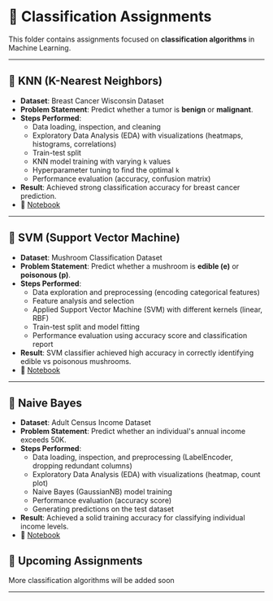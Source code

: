 # 📂 Classification Assignments  

This folder contains assignments focused on **classification algorithms** in Machine Learning.  

---

## 🔹 KNN (K-Nearest Neighbors)  
- **Dataset**: Breast Cancer Wisconsin Dataset  
- **Problem Statement**: Predict whether a tumor is **benign** or **malignant**.  
- **Steps Performed**:  
  - Data loading, inspection, and cleaning  
  - Exploratory Data Analysis (EDA) with visualizations (heatmaps, histograms, correlations)  
  - Train-test split  
  - KNN model training with varying `k` values  
  - Hyperparameter tuning to find the optimal `k`  
  - Performance evaluation (accuracy, confusion matrix)  
- **Result**: Achieved strong classification accuracy for breast cancer prediction.  
- 📒 [Notebook](KNN/KNN_Assignment_Breast_Cancer.ipynb)  

---

## 🔹 SVM (Support Vector Machine)  
- **Dataset**: Mushroom Classification Dataset  
- **Problem Statement**: Predict whether a mushroom is **edible (e)** or **poisonous (p)**.  
- **Steps Performed**:  
  - Data exploration and preprocessing (encoding categorical features)  
  - Feature analysis and selection  
  - Applied Support Vector Machine (SVM) with different kernels (linear, RBF)  
  - Train-test split and model fitting  
  - Performance evaluation using accuracy score and classification report  
- **Result**: SVM classifier achieved high accuracy in correctly identifying edible vs poisonous mushrooms.  
- 📒 [Notebook](SVM/SVM_Implementation.ipynb)  

---

## 🔹 Naive Bayes
- **Dataset**: Adult Census Income Dataset 
- **Problem Statement**: Predict whether an individual's annual income exceeds 50K. 
- **Steps Performed**:  
  - Data loading, inspection, and preprocessing (LabelEncoder, dropping redundant columns)
  - Exploratory Data Analysis (EDA) with visualizations (heatmap, count plot)
  - Naive Bayes (GaussianNB) model training
  - Performance evaluation (accuracy score)
  - Generating predictions on the test dataset
- **Result**: Achieved a solid training accuracy for classifying individual income levels.
- 📒 [Notebook](Naive%20Bayes/Naive_Bayes_Implementation.ipynb)  

## 🔹 Upcoming Assignments  
More classification algorithms will be added soon

---
